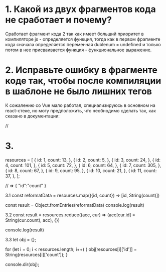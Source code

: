 # 1. Какой из двух фрагментов кода не сработает и почему?

 Сработает фрагмент кода 2 так как имеет больший приоритет в компиляторе js - определяется функция, тогда как в первом фрагменте кода сначала определяется переменная dublenum = undefined и только потом в нее присваивается функция - функциональное выражение.

# 2. Исправьте ошибку в фрагменте коде так, чтобы после компиляции в шаблоне не было лишних тегов

К сожалению со Vue мало работал, специализируюсь в основном на react-стеке, но могу предположить, что необнодимо сделать так, как сказано в документации:

//<template v-for="i of count" :key="i">
//  <component-name v-if="i < 10" />
//</template>

# 3. 

resources = [
    {
        id: 1,
        count: 13,
    },
    {
        id: 2,
        count: 5,
    },
    {
        id: 3,
        count: 24,
    },
    {
        id: 4,
        count: 101,
    },
    {
        id: 5,
        count: 72,
    },
    {
        id: 6,
        count: 64,
    },
    {
        id: 7,
        count: 305,
    },
    {
        id: 8,
        count: 67,
    },
    {
        id: 9,
        count: 95,
    },
    {
        id: 10,
        count: 21,
    },
    {
        id: 11,
        count: 37,
    },
];

// => { "id":"count" }

3.1
const reformatData = resources.map(({id, count}) => [id, String(count)])

const result = Object.fromEntries(reformatData)
console.log(result)

3.2
const result = resources.reduce((acc, cur) => (acc[cur.id] = String(cur.count), acc), {})

console.log(result)

3.3
let obj = {};

for (let i = 0; i < resources.length; i++) {
    obj[resources[i]['id']] = String(resources[i]['count']);
}

console.dir(obj);
